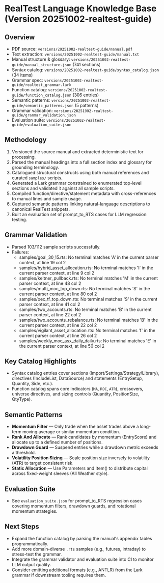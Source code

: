 # RealTest Language Knowledge Base (Version 20251002-realtest-guide)

## Overview
- PDF source: `versions/20251002-realtest-guide/manual.pdf`
- Text extraction: `versions/20251002-realtest-guide/manual.txt`
- Manual structure & glossary: `versions/20251002-realtest-guide/manual_structure.json` (741 sections)
- Syntax catalog: `versions/20251002-realtest-guide/syntax_catalog.json` (34 items)
- Grammar spec: `versions/20251002-realtest-guide/realtest_grammar.lark`
- Function catalog: `versions/20251002-realtest-guide/function_catalog.json` (306 entries)
- Semantic patterns: `versions/20251002-realtest-guide/semantic_patterns.json` (5 patterns)
- Grammar validation: `versions/20251002-realtest-guide/grammar_validation.json`
- Evaluation suite: `versions/20251002-realtest-guide/evaluation_suite.json`

## Methodology
1. Versioned the source manual and extracted deterministic text for processing.
2. Parsed the manual headings into a full section index and glossary for grounding terminology.
3. Catalogued structural constructs using both manual references and curated `samples/` scripts.
4. Generated a Lark grammar constrained to enumerated top-level sections and validated it against all sample scripts.
5. Compiled function/directive/statement metadata with cross-references to manual lines and sample usage.
6. Captured semantic patterns linking natural-language descriptions to canonical RealTest snippets.
7. Built an evaluation set of prompt_to_RTS cases for LLM regression testing.

## Grammar Validation
- Parsed 103/112 sample scripts successfully.
- Failures:
  - samples/goal_30_15.rts: No terminal matches 'A' in the current parser context, at line 19 col 2
  - samples/hybrid_asset_allocation.rts: No terminal matches 'I' in the current parser context, at line 9 col 2
  - samples/keltner_pullback.rts: No terminal matches 'M' in the current parser context, at line 48 col 2
  - samples/multi_moc_top_down.rts: No terminal matches 'S' in the current parser context, at line 80 col 2
  - samples/oex_tf_top_down.rts: No terminal matches 'S' in the current parser context, at line 41 col 2
  - samples/two_accounts.rts: No terminal matches 'B' in the current parser context, at line 22 col 2
  - samples/two_accounts_rebalance.rts: No terminal matches 'B' in the current parser context, at line 22 col 2
  - samples/vigilant_asset_allocation.rts: No terminal matches 'f' in the current parser context, at line 26 col 2
  - samples/weekly_moc_asx_daily_daily.rts: No terminal matches 'E' in the current parser context, at line 50 col 2

## Key Catalog Highlights
- Syntax catalog entries cover sections (Import/Settings/Strategy/Library), directives (IncludeList, DataSource) and statements (EntrySetup, Quantity, Side, etc.).
- Function catalog spans core indicators (`MA`, `ROC`, `ATR`), crossovers, universe directives, and sizing controls (Quantity, PositionSize, QtyType).

## Semantic Patterns
- **Momentum Filter** — Only trade when the asset trades above a long-term moving average or similar momentum condition.
- **Rank And Allocate** — Rank candidates by momentum (EntryScore) and allocate up to a defined number of positions.
- **Drawdown Guard** — Suspend entries while a drawdown metric exceeds a threshold.
- **Volatility Position Sizing** — Scale position size inversely to volatility (ATR) to target consistent risk.
- **Static Allocation** — Use Parameters and Item() to distribute capital across fixed-weight sleeves (All Weather style).

## Evaluation Suite
- See `evaluation_suite.json` for prompt_to_RTS regression cases covering momentum filters, drawdown guards, and rotational momentum strategies.

## Next Steps
- Expand the function catalog by parsing the manual's appendix tables programmatically.
- Add more domain-diverse `.rts` samples (e.g., futures, intraday) to stress-test the grammar.
- Integrate the grammar validator and evaluation suite into CI to monitor LLM output quality.
- Consider emitting additional formats (e.g., ANTLR) from the Lark grammar if downstream tooling requires them.
